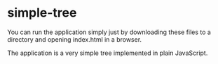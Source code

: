 # simple-tree

You can run the application simply just by downloading these files to a directory and opening index.html in a browser.

The application is a very simple tree implemented in plain JavaScript.
